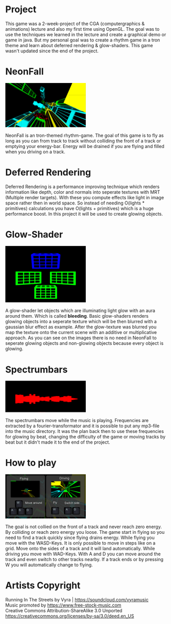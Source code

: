 # Project
This game was a 2-week-project of the CGA (computergraphics & animations) lecture and also my first time using OpenGL.
The goal was to use the techniques we learned in the lecture and create a graphical demo or game in java.
But my personal goal was to create a rhythm game in a tron theme and learn about deferred rendering & glow-shaders.
This game wasn't updated since the end of the project.

# NeonFall
<img src="images/neonfall.png" width=50%\>

NeonFall is an tron-themed rhythm-game.
The goal of this game is to fly as long as you can from track to track
without colliding the front of a track or emptying your energy-bar.
Energy will be drained if you are flying and filled when you driving on a track.

# Deferred Rendering
Deferred Rendering is a performance improving technique which renders information like depth, color and normals
into seperate textures with MRT (Multiple render targets). With these you compute effects like light in image space rather
then in world space. So instead of needing O(lights * primitives) calculations you have O(lights + primitives) which is a huge
performance boost. In this project it will be used to create glowing objects.

# Glow-Shader
<img src="images/glow_shader.png" width=50%\>

A glow-shader let objects which are illuminating light glow with an aura around them. Which is called **bleeding**.
Basic glow-shaders renders glowing objects into a seperate texture which will be then blurred with a gaussian blur effect as example.
After the glow-texture was blurred you map the texture onto the current scene with an additive or multiplicative approach.
As you can see on the images there is no need in NeonFall to seperate glowing objects and non-glowing objects because every object is glowing.

# Spectrumbars
<img src="images/spectrum_bars.png" width=50%\>

The spectrumbars move while the music is playing.
Frequencies are extracted by a fourier-transformator and it is possible to put any mp3-file into the music directory.
It was the plan back then to use these frequencies for glowing by beat, changing the difficulty of the game or moving
tracks by beat but it didn't made it to the end of the project.

# How to play
<img src="images/controls.png" width=50%\>

The goal is not collied on the front of a track and never reach zero energy.
By colliding or reach zero energy you loose.
The game start in flying so you need to find a track quickly since flying drains energy.
While flying you move with the WASD-Keys. It is only possible to move in steps like on a grid.
Move onto the sides of a track and it will land automatically.
While driving you move with WAD-Keys. With A and D you can move around the track and even switch to other tracks nearby.
If a track ends or by pressing W you will automatically change to flying.

# Artists Copyright
Running In The Streets by Vyra | https://soundcloud.com/vyramusic \
Music promoted by https://www.free-stock-music.com \
Creative Commons Attribution-ShareAlike 3.0 Unported \
https://creativecommons.org/licenses/by-sa/3.0/deed.en_US
